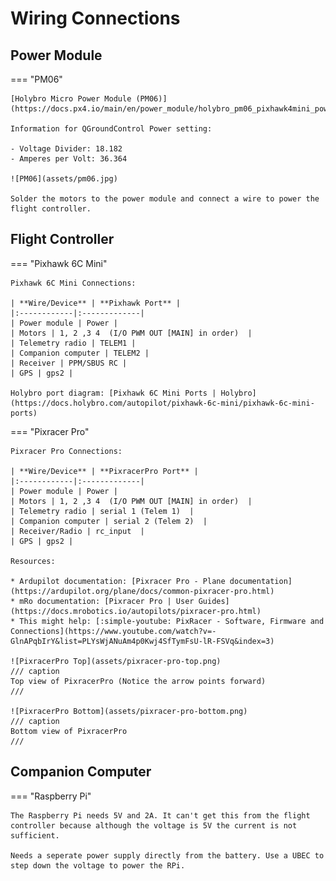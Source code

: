 # Wiring Connections

## Power Module

=== "PM06"

    [Holybro Micro Power Module (PM06)](https://docs.px4.io/main/en/power_module/holybro_pm06_pixhawk4mini_power_module.html)

    Information for QGroundControl Power setting:

    - Voltage Divider: 18.182
    - Amperes per Volt: 36.364

    ![PM06](assets/pm06.jpg)

    Solder the motors to the power module and connect a wire to power the flight controller.


## Flight Controller

=== "Pixhawk 6C Mini"

    Pixhawk 6C Mini Connections:

    | **Wire/Device** | **Pixhawk Port** |
    |:------------|:-------------|
    | Power module | Power |
    | Motors | 1, 2 ,3 4  (I/O PWM OUT [MAIN] in order)  |
    | Telemetry radio | TELEM1 |
    | Companion computer | TELEM2 |
    | Receiver | PPM/SBUS RC |
    | GPS | gps2 |

    Holybro port diagram: [Pixhawk 6C Mini Ports | Holybro](https://docs.holybro.com/autopilot/pixhawk-6c-mini/pixhawk-6c-mini-ports)


=== "Pixracer Pro"

    Pixracer Pro Connections:

    | **Wire/Device** | **PixracerPro Port** |
    |:------------|:-------------|
    | Power module | Power |
    | Motors | 1, 2 ,3 4  (I/O PWM OUT [MAIN] in order)  |
    | Telemetry radio | serial 1 (Telem 1)  |
    | Companion computer | serial 2 (Telem 2)  |
    | Receiver/Radio | rc_input  |
    | GPS | gps2 |

    Resources:

    * Ardupilot documentation: [Pixracer Pro - Plane documentation](https://ardupilot.org/plane/docs/common-pixracer-pro.html)
    * mRo documentation: [Pixracer Pro | User Guides](https://docs.mrobotics.io/autopilots/pixracer-pro.html)
    * This might help: [:simple-youtube: PixRacer - Software, Firmware and Connections](https://www.youtube.com/watch?v=-GlnAPqbIrY&list=PLYsWjANuAm4p0Kwj4SfTymFsU-lR-FSVq&index=3)

    ![PixracerPro Top](assets/pixracer-pro-top.png)
    /// caption
    Top view of PixracerPro (Notice the arrow points forward)
    ///

    ![PixracerPro Bottom](assets/pixracer-pro-bottom.png)
    /// caption
    Bottom view of PixracerPro
    ///

## Companion Computer

=== "Raspberry Pi"

    The Raspberry Pi needs 5V and 2A. It can't get this from the flight controller because although the voltage is 5V the current is not sufficient.

    Needs a seperate power supply directly from the battery. Use a UBEC to step down the voltage to power the RPi.